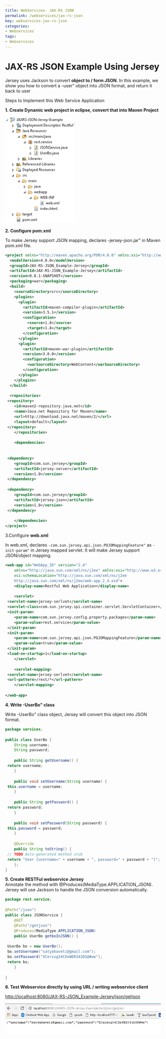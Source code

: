 ```yaml
---
title: WebServices- JAX-RS JSON
permalink: /webservices/jax-rs-json
key: webservices-jax-rs-json
categories:
- Webservices
tags:
- Webservices
---
```



JAX-RS JSON Example Using Jersey
===================================

Jersey uses Jackson to convert **object to / form JSON**. In this example, we
show you how to convert a -user" object into JSON format, and return it back to
user

Steps to Implement this Web Service Application

**1. Create Dynamic web project in eclipse, convert that into Maven Project**

![](media/4c8f2f92dabf53147f46838a75beafa6.png)

**2. Configure pom.xml**

To make Jersey support JSON mapping, declares -jersey-json.jar" in
Maven pom.xml file.
```xml
<project xmlns="http://maven.apache.org/POM/4.0.0" xmlns:xsi="http://www.w3.org/2001/XMLSchema-instance" xsi:schemaLocation="http://maven.apache.org/POM/4.0.0 http://maven.apache.org/xsd/maven-4.0.0.xsd">
  <modelVersion>4.0.0</modelVersion>
  <groupId>JAX-RS-JSON_Example-Jersey</groupId>
  <artifactId>JAX-RS-JSON_Example-Jersey</artifactId>
  <version>0.0.1-SNAPSHOT</version>
  <packaging>war</packaging>
  <build>
    <sourceDirectory>src</sourceDirectory>
    <plugins>
      <plugin>
        <artifactId>maven-compiler-plugin</artifactId>
        <version>3.5.1</version>
        <configuration>
          <source>1.8</source>
          <target>1.8</target>
        </configuration>
      </plugin>
      <plugin>
        <artifactId>maven-war-plugin</artifactId>
        <version>3.0.0</version>
        <configuration>
          <warSourceDirectory>WebContent</warSourceDirectory>
        </configuration>
      </plugin>
    </plugins>
  </build>
  
  <repositories>
 <repository>
 	<id>maven2-repository.java.net</id>
 	<name>Java.net Repository for Maven</name>
 	<url>http://download.java.net/maven/2/</url>
 	<layout>default</layout>
 </repository>
	</repositories>

	<dependencies>
	

 <dependency>
 	<groupId>com.sun.jersey</groupId>
 	<artifactId>jersey-server</artifactId>
 	<version>1.8</version>
 </dependency>

 <dependency>
 	<groupId>com.sun.jersey</groupId>
 	<artifactId>jersey-json</artifactId>
 	<version>1.8</version>
 </dependency>

	</dependencies>
</project>
```

3.Configure **web.xml**

In web.xml, declares `-com.sun.jersey.api.json.POJOMappingFeature"` as
`-init-param"` in Jersey mapped servlet. It will make Jersey support JSON/object
mapping.
```xml
<web-app id="WebApp_ID" version="2.4"
	xmlns="http://java.sun.com/xml/ns/j2ee" xmlns:xsi="http://www.w3.org/2001/XMLSchema-instance"
	xsi:schemaLocation="http://java.sun.com/xml/ns/j2ee 
	http://java.sun.com/xml/ns/j2ee/web-app_2_4.xsd">
	<display-name>Restful Web Application</display-name>

	<servlet>
 <servlet-name>jersey-serlvet</servlet-name>
 <servlet-class>com.sun.jersey.spi.container.servlet.ServletContainer</servlet-class>
 <init-param>
 	<param-name>com.sun.jersey.config.property.packages</param-name>
 	<param-value>rest.service</param-value>
 </init-param>
 <init-param>
 	<param-name>com.sun.jersey.api.json.POJOMappingFeature</param-name>
 	<param-value>true</param-value>
 </init-param>
 <load-on-startup>1</load-on-startup>
	</servlet>

	<servlet-mapping>
 <servlet-name>jersey-serlvet</servlet-name>
 <url-pattern>/rest/*</url-pattern>
	</servlet-mapping>

</web-app>
```

**4. Write -UserBo" class**

Write -UserBo" class object, Jersey will convert this object into JSON format.
```java
package services;

public class UserBo {
	String username;
	String password;

	public String getUsername() {
 return username;
	}

	public void setUsername(String username) {
 this.username = username;
	}

	public String getPassword() {
 return password;
	}

	public void setPassword(String password) {
 this.password = password;
	}

	@Override
	public String toString() {
 // TODO Auto-generated method stub
 return "User [username=" + username + ", password=" + password + "]";
	};
}
```

**5. Create RESTFul webservice Jersey**  
Annotate the method with @Produces(MediaType.APPLICATION_JSON). Jersey will use
Jackson to handle the JSON conversion automatically.
```java
package rest.service;

@Path("/json")
public class JSONService {
	@GET
	@Path("/getjson")
	@Produces(MediaType.APPLICATION_JSON)
	public UserBo getboInJSON() {

 UserBo bo = new UserBo();
 bo.setUsername("satyakaveti@gmail.com");
 bo.setPassword("XCersxg34CXeWER341DS@#we");
 return bo;
	}

}
```

**6. Test Webservice directly by using URL / writing webservice client**

<http://localhost:8080/JAX-RS-JSON_Example-Jersey/json/getjson>

![](media/122ada4d7cc81993327866eafdbd9baf.png)

